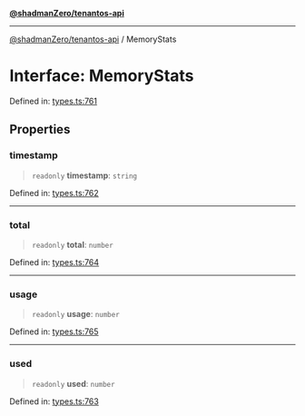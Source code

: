 [**@shadmanZero/tenantos-api**](../README.md)

***

[@shadmanZero/tenantos-api](../globals.md) / MemoryStats

# Interface: MemoryStats

Defined in: [types.ts:761](https://github.com/shadmanZero/tenantos-api/blob/507575e6d82ab5e3b8a10f708778a3645f250cd6/src/types.ts#L761)

## Properties

### timestamp

> `readonly` **timestamp**: `string`

Defined in: [types.ts:762](https://github.com/shadmanZero/tenantos-api/blob/507575e6d82ab5e3b8a10f708778a3645f250cd6/src/types.ts#L762)

***

### total

> `readonly` **total**: `number`

Defined in: [types.ts:764](https://github.com/shadmanZero/tenantos-api/blob/507575e6d82ab5e3b8a10f708778a3645f250cd6/src/types.ts#L764)

***

### usage

> `readonly` **usage**: `number`

Defined in: [types.ts:765](https://github.com/shadmanZero/tenantos-api/blob/507575e6d82ab5e3b8a10f708778a3645f250cd6/src/types.ts#L765)

***

### used

> `readonly` **used**: `number`

Defined in: [types.ts:763](https://github.com/shadmanZero/tenantos-api/blob/507575e6d82ab5e3b8a10f708778a3645f250cd6/src/types.ts#L763)
